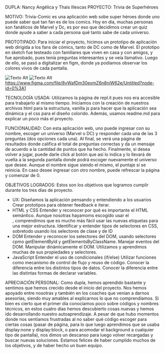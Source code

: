 DUPLA: Nancy Angélica y Thais Illescas
PROYECTO: Trivia de Superhéroes

MOTIVO: Trivia-Comic es una aplicación web sobe super héroes donde uno puede saber qué tan fan es de los comics. Hoy en día, muchas personas son fanáticos de Marvel y Dc, es por eso que decidimos crear un quiz donde ayude a saber a cada persona qué tanto sabe de cada universo.

PROTOTIPADO: Para iniciar el proyecto, hicimos un prototipo de aplicación web dirigida a los fans de cómics, tanto de DC como de Marvel. El prototipo en sketch fue testeado con familiares que viven en casa y con amigos, y fue aprobado, pues tenía preguntas interesantes y se veía llamativo. Luego de ello, se pasó a digitalizar en figm, donde ya podíamos observar los colores vivos de cada pantalla.

![Texto Alt](https://repl.it/@ThaisIllescas/Trivia-de-Superheroes#img/1.jpeg)
![Texto Alt](https://repl.it/@ThaisIllescas/Trivia-de-Superheroes#img/2.jpeg)
https://www.figma.com/file/8vWafDm30exmZ6n8niW62e/Untitled?node-id=0%3A1 

TECNOLOGÍA USADA: Utilizamos la página de repl.it pues nos era accesible para trabajarlo al mismo tiempo. Iniciamos con la creación de nuestros archivos html para la estructura, vanilla js para hacer que la aplicación sea dinámica y el css para el diseño colorido. Además, usamos readme.md para explicar un poco más el proyecto.

FUNCIONALIDAD: Con esta aplicación web, uno puede ingresar con su nombre, escoger un universo (Marvel o DC) y responder cada una de las 3 preguntas (dos opciones cada una). Al final, se verá una página de resultados donde califica el total de preguntas correctas y da un mensaje de acuerdo a la cantidad de puntos que ha hecho. Finalmente, si desea volver a jugar, puede darle click al botón que así lo indica y lo llevará de vuelta a la segunda pantalla donde podrá escoger nuevamente el universo que desee. Aunque el nombre sigue siendo el mismo, el puntaje sí se reinicia. En caso desee ingresar con otro nombre, puede refrescar la página y comenzar de 0.

OBJETIVOS LOGRADOS: Estos son los objetivos que logramos cumplir durante los tres días de proyecto.
- UX: 
Diseñamos la aplicación pensando y entendiendo a los usuarios
Crear prototipos para obtener feedback e iterar.
- HTML y CSS
Entender y reconocer por qué es importante el HTML semántico. Aunque nosotras hayamoms escogido usar el <div>, comprendimos que es mucho más fácil usar las nuevas etiquetas para una mejor estructura. 
Identificar y entender tipos de selectores en CSS, sobretodo usando los selectores de clase y de ID
- DOM
Entender y reconocer los selectores del DOM, usando selectores cpmo getElementById y getElementsByClassName.
Manejar eventos del DOM.
Manipular dinámicamente el DOM. Utilizamos y aprendimos muchas de sus propiedades y selectores.
- JavaScript
Entender el uso de condicionales (if/else)
Utilizar funciones como mecanismo de control de flujo y reuso de código.
Conocer la diferencia entre los distintos tipos de datos.
Conocer la diferencia entre las distintas formas de declarar variables.

APRECIACIÓN PERSONAL: Como dupla, hemos aprendido bastante y sentimos que hemos crecido desde el inicio del proyecto. Nos hemos apoyado entre nosotras y también en los coaches que venían a darnos asesorías, siendo muy amables al explicarnos lo que no comprendíamos. Si bien es cierto que el primer día conocíamos poco sobre códigos y nombres técnicos, en estos cuatro días hemos descubierto cosas nuevas y hemos ido desarrollando nuestro autoaprendizaje. A pesar de que hubo momentos donde nos sentíamos frustradas al no saber qué código escoger para ciertas cosas (pasar de página, para lo que luego aprendimos que se usaba display:none y display:block, o para acomodar el background a cualquier tipo de pantalla), nos dimos un descanso para luego volver recargadas y buscar nuevas soluciones. Estamos felices de haber cumplido muchos de los objetivos, y de haber hecho un buen equipo.